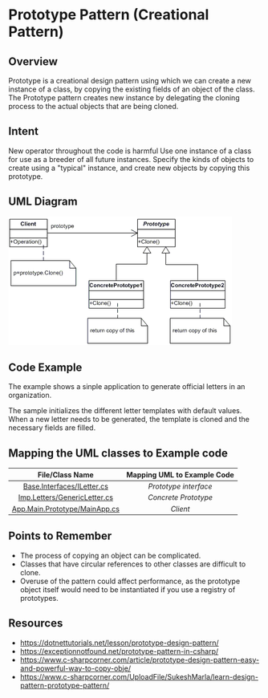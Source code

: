 # Prototype Pattern (Creational Pattern)

## Overview
Prototype is a creational design pattern using which we can create a new instance of a class, by copying the existing fields of an object of the class.
The Prototype pattern creates new instance by delegating the cloning process to the actual objects that are being cloned. 

## Intent
New operator throughout the code is harmful
Use one instance of a class for use as a breeder of all future instances.
Specify the kinds of objects to create using a "typical" instance, and create new objects by copying this prototype.

## UML Diagram
![plot](./prototype_1.gif)

## Code Example
The example shows a sinple application to generate official letters in an organization.

The sample initializes the different letter templates with default values. When a new letter needs to be generated, the template is cloned and the necessary fields are filled.

## Mapping the UML classes to Example code
| **File/Class Name** | **Mapping UML to Example Code**  |
| :-----: | :-: |
|[Base.Interfaces/ILetter.cs](./Base.Interfaces/Iletter.cs)|*Prototype interface*|
|[Imp.Letters/GenericLetter.cs](./Imp.Letters/GenericLetter.cs)|*Concrete Prototype*|
|[App.Main.Prototype/MainApp.cs](./App.Main.Prototype/MainApp.cs)|*Client*|

## Points to Remember
- The process of copying an object can be complicated.
- Classes that have circular references to other classes are difficult to clone.
- Overuse of the pattern could affect performance, as the prototype object itself would need to be instantiated if you use a registry of prototypes. 

## Resources
- https://dotnettutorials.net/lesson/prototype-design-pattern/
- https://exceptionnotfound.net/prototype-pattern-in-csharp/ 
- https://www.c-sharpcorner.com/article/prototype-design-pattern-easy-and-powerful-way-to-copy-obje/
- https://www.c-sharpcorner.com/UploadFile/SukeshMarla/learn-design-pattern-prototype-pattern/
